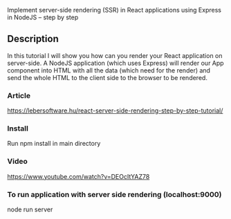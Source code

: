 Implement server-side rendering (SSR) in React applications using Express in NodeJS – step by step

## Description

In this tutorial I will show you how can you render your React application on server-side. A NodeJS application (which uses Express) will render our App component into HTML with all the data (which need for the render) and send the whole HTML to the client side to the browser to be rendered. 

### Article

https://lebersoftware.hu/react-server-side-rendering-step-by-step-tutorial/

### Install

Run npm install in main directory

### Video

https://www.youtube.com/watch?v=DEOcItYAZ78

### To run application with server side rendering (localhost:9000)

node run server


